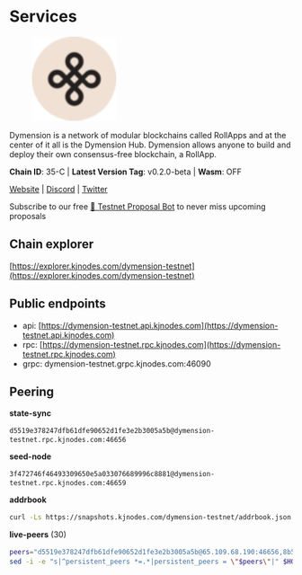 # Services

<figure><img src="https://raw.githubusercontent.com/kj89/cosmos-images/main/logos/dymension.png" width="150" alt=""><figcaption></figcaption></figure>

Dymension is a network of modular blockchains called RollApps  and at the center of it all is the Dymension Hub. Dymension  allows anyone to build and deploy their own consensus-free blockchain, a RollApp.

**Chain ID**: 35-C | **Latest Version Tag**: v0.2.0-beta | **Wasm**: OFF

[Website](https://dymension.xyz/) | [Discord](https://discord.gg/dymension) | [Twitter](https://twitter.com/dymensionXYZ)



Subscribe to our free [🤖 Testnet Proposal Bot](https://t.me/kjnodes_testnet_proposal_bot) to never miss upcoming proposals


## Chain explorer
[https://explorer.kjnodes.com/dymension-testnet](https://explorer.kjnodes.com/dymension-testnet)

## Public endpoints

* api: [https://dymension-testnet.api.kjnodes.com](https://dymension-testnet.api.kjnodes.com)
* rpc: [https://dymension-testnet.rpc.kjnodes.com](https://dymension-testnet.rpc.kjnodes.com)
* grpc: dymension-testnet.grpc.kjnodes.com:46090

## Peering

**state-sync**

```text
d5519e378247dfb61dfe90652d1fe3e2b3005a5b@dymension-testnet.rpc.kjnodes.com:46656
```

**seed-node**

```text
3f472746f46493309650e5a033076689996c8881@dymension-testnet.rpc.kjnodes.com:46659
```

**addrbook**
```bash
curl -Ls https://snapshots.kjnodes.com/dymension-testnet/addrbook.json > $HOME/.dymension/config/addrbook.json
```

**live-peers** (30)
```bash
peers="d5519e378247dfb61dfe90652d1fe3e2b3005a5b@65.109.68.190:46656,8b5367df2b1287174ce8950654953d81a7d69a29@144.76.201.43:26556,4c25618c9465c0aaea91d936be446d5db04be3d1@195.201.237.185:46656,30ce17a86b30b43b7e64c47f8249add57d2ec576@217.21.53.107:26656,0cc10d01b749a1e8b8d14c077140c776394d31e5@65.108.9.164:21456,a85420b25181bdb9b3a38741c48dafd5fb3b922f@209.34.205.57:26656,0ee31ef97ba6b6c13b25b5c528163f2092821c2d@65.21.132.27:24856,ba2ef45240cc997443df795b801a34602ba68b55@65.109.92.241:17886,4d2ec1e61d61550fc5bfacc57e971ff9b6181152@135.181.180.29:26656,c6cdcc7f8e1a33f864956a8201c304741411f219@3.214.163.125:26656,a6b148f8419992dd2a1c4733f0b707d489580ae8@109.238.12.65:27656,8eb8789ce687870a1c9b8ab7cc0f816c653ed56e@217.21.53.108:26656,b24974dd15a984f882438d907ee97c6baf1ae766@185.177.116.36:656,877f82353e8cd6e2586ea37a6d16064eae081a74@192.95.30.128:31656,36d734269c8e69fd60e9050a7f47733b2e570d1c@89.117.57.201:11656,57a66a59cc291887f35e231b4469e2c957728862@46.4.5.45:20556,6ee2e6550cd3510c0fc912bf0632a894148a79a7@38.242.202.174:31656,5c2a752c9b1952dbed075c56c600c3a79b58c395@195.3.220.54:27086,708ff9955abd0e86b7873c1ec73311414bd1db24@217.21.53.106:26656,60f464943e6434579abdfa28a3122bd2d6008dec@139.99.68.119:26656,5dbbb68e0c8a86bdc372cf1de0691f1cdc6a96ad@82.208.23.223:27656,5a0cee849e4a909b42c8b9b2df4a1e737ff2b715@194.233.90.134:26656,7fc44e2651006fb2ddb4a56132e738da2845715f@65.108.6.45:61256,c1008d2d05c56254e95d19ab7e9fe459dad2de3d@159.223.57.238:26656,c36184fec2fb60bf7be775390c1cd6619c0201ef@209.126.81.240:26656,0d30a0790a216d01c9759ab48192d9154381e6c0@136.243.88.91:3240,cb1cc6b4c48b3e311f18b606c663c2dc0fb89b75@74.96.207.62:26656,c26dc8486e8c4817e154812462993ce562cda221@65.108.231.124:32656,6229800969107d039254a8e6888aaeb464cda44d@167.99.186.186:26656,281190aa44ca82fb47afe60ba1a8902bae469b2a@88.99.164.158:17086"
sed -i -e "s|^persistent_peers *=.*|persistent_peers = \"$peers\"|" $HOME/.dymension/config/config.toml
```
